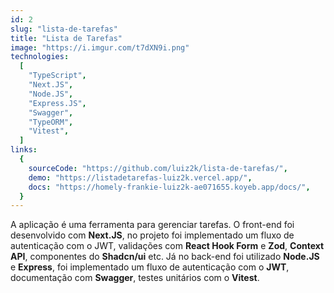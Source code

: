 ```yaml
---
id: 2
slug: "lista-de-tarefas"
title: "Lista de Tarefas"
image: "https://i.imgur.com/t7dXN9i.png"
technologies:
  [
    "TypeScript",
    "Next.JS",
    "Node.JS",
    "Express.JS",
    "Swagger",
    "TypeORM",
    "Vitest",
  ]
links:
  {
    sourceCode: "https://github.com/luiz2k/lista-de-tarefas/",
    demo: "https://listadetarefas-luiz2k.vercel.app/",
    docs: "https://homely-frankie-luiz2k-ae071655.koyeb.app/docs/",
  }
---
```


A aplicação é uma ferramenta para gerenciar tarefas. O front-end foi desenvolvido com **Next.JS**, no projeto foi implementado um fluxo de autenticação com o JWT, validações com **React Hook Form** e **Zod**, **Context API**, componentes do **Shadcn/ui** etc. Já no back-end foi utilizado **Node.JS** e **Express**, foi implementado um fluxo de autenticação com o **JWT**, documentação com **Swagger**, testes unitários com o **Vitest**.
